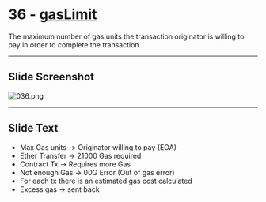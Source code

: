 # 36 - [gasLimit](gasLimit.md)

The maximum number of gas units the transaction originator is willing to pay in order to complete the transaction

___
## Slide Screenshot
![036.png](../../images/1.%20Ethereum%20101/036.png)
___
## Slide Text
- Max Gas units- > Originator willing to pay (EOA)
- Ether Transfer -> 21000 Gas required
- Contract Tx -> Requires more Gas
- Not enough Gas -> 00G Error (Out of gas error)
- For each tx there is an estimated gas cost calculated
- Excess gas -> sent back 

